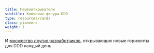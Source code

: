 ```yaml
---
title: Первооткрыватели
subtitle: Ключевые фигуры DDD
type: resources/cards
class: pioneers
weight: 1
---
```


И [множество других разработчиков](https://dddeurope.com/2020/speakers/), открывающих новые
горизонты для DDD каждый&nbsp;день.

